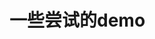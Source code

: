 <!--
 * @Author: 27
 * @LastEditors: 27
 * @Date: 2023-10-20 12:10:42
 * @LastEditTime: 2023-10-20 12:10:50
 * @FilePath: /Coding-Daily/content/examples/doc.md
 * @description: type some description
-->
# 一些尝试的demo

